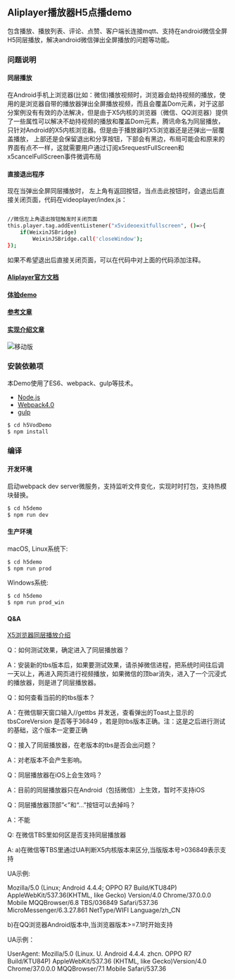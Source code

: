 ## Aliplayer播放器H5点播demo

包含播放、播放列表、评论、点赞、客户端长连接mqtt、支持在android微信全屏H5同层播放，解决android微信弹出全屏播放的问题等功能。

### 问题说明

#### 同层播放

在Android手机上浏览器(比如：微信)播放视频时，浏览器会劫持视频的播放，使用的是浏览器自带的播放器弹出全屏播放视频，而且会覆盖Dom元素，对于这部分案例没有有效的办法解决，但是由于X5内核的浏览器（微信、QQ浏览器）提供了一些属性可以解决不劫持视频的播放和覆盖Dom元素，腾讯命名为同层播放，只针对Android的X5内核浏览器。但是由于播放器时X5浏览器还是还弹出一层覆盖播放， 上部还是会保留退出和分享按钮，下部会有黑边，布局可能会和原来的界面有点不一样，这就需要用户通过订阅x5requestFullScreen和x5cancelFullScreen事件微调布局

#### 直接退出程序

现在当弹出全屏同层播放时， 左上角有返回按钮，当点击此按钮时，会退出后直接关闭页面，代码在videoplayer/index.js：


```sh

//微信左上角退出按钮触发时关闭页面
this.player.tag.addEventListener("x5videoexitfullscreen", ()=>{
    if(WeixinJSBridge)
        WeixinJSBridge.call('closeWindow');
});


```

如果不希望退出后直接关闭页面，可以在代码中对上面的代码添加注释。

#### [Aliplayer官方文档](https://help.aliyun.com/document_detail/51991.html?spm=5176.doc62941.6.704.Lcuzlc)

#### [体验demo](https://player.alicdn.com/aliplayer/)

#### [参考文章](https://help.aliyun.com/document_detail/62953.html?spm=5176.doc51991.2.21.c1yAdY)

#### [实现介绍文章](http://www.jianshu.com/p/4ac1aa9fd087)

![移动版](https://player.alicdn.com/aliplayer/img/h5demosmall.png)  

### 安装依赖项

本Demo使用了ES6、webpack、gulp等技术。

 - [Node.js](https://nodejs.org/en/)
 - [Webpack4.0](https://webpack.js.org/) 
 - [gulp](https://gulpjs.com)

```sh
$ cd h5VodDemo
$ npm install

```

### 编译

#### 开发环境

启动webpack dev server微服务，支持监听文件变化，实现时时打包，支持热模块替换。

```sh
$ cd h5demo
$ npm run dev
```

#### 生产环境

macOS, Linux系统下: 

```sh
$ cd h5demo
$ npm run prod
```

Windows系统:

```sh
$ cd h5demo
$ npm run prod_win
```

#### Q&A 

[X5浏览器同层播放介绍](https://x5.tencent.com/tbs/guide/video.html)

Q：如何测试效果，确定进入了同层播放器？

A：安装新的tbs版本后，如果要测试效果，请杀掉微信进程，把系统时间往后调一天以上，再进入网页进行视频播放，如果微信的顶bar消失，进入了一个沉浸式的播放器，则是进了同层播放器。

Q：如何查看当前的的tbs版本？

A：在微信聊天窗口输入//gettbs 并发送，查看弹出的Toast上显示的tbsCoreVersion 是否等于36849 ，若是则tbs版本正确。注：这是之后进行测试的基础，这个版本一定要正确

Q：接入了同层播放器，在老版本的tbs是否会出问题？

A：对老版本不会产生影响。

Q：同层播放器在iOS上会生效吗？

A：目前的同层播放器只在Android（包括微信）上生效，暂时不支持iOS

Q：同层播放器顶部”<”和“…”按钮可以去掉吗？

A：不能

Q: 在微信TBS里如何区是否支持同层播放器

A: a)在微信等TBS里通过UA判断X5内核版本来区分,当版版本号>036849表示支持

UA示例:

Mozilla/5.0 (Linux; Android 4.4.4; OPPO R7 Build/KTU84P) AppleWebKit/537.36(KHTML, like Gecko) Version/4.0 Chrome/37.0.0.0 Mobile MQQBrowser/6.8 TBS/036849 Safari/537.36 MicroMessenger/6.3.27.861 NetType/WIFI Language/zh_CN

b)在QQ浏览器Android版本中,当浏览器版本>=7.1时开始支持

UA示例：

UserAgent: Mozilla/5.0 (Linux. U. Android 4.4.4. zhcn. OPPO R7 Build/KTU84P) AppleWebKit/537.36 (KHTML, like Gecko)Version/4.0 Chrome/37.0.0.0 MQQBrowser/7.1 Mobile Safari/537.36

